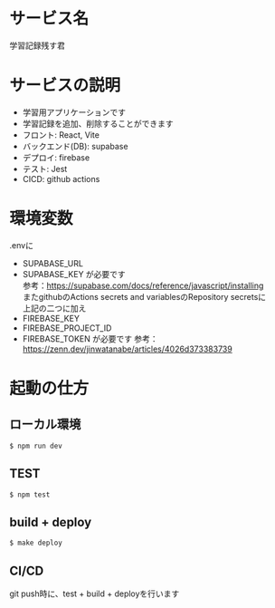 # サービス名
学習記録残す君

# サービスの説明
- 学習用アプリケーションです
- 学習記録を追加、削除することができます
- フロント: React, Vite
- バックエンド(DB): supabase
- デプロイ: firebase
- テスト: Jest
- CICD: github actions

# 環境変数
.envに
- SUPABASE_URL
- SUPABASE_KEY
が必要です  
参考：https://supabase.com/docs/reference/javascript/installing  
またgithubのActions secrets and variablesのRepository secretsに  
上記の二つに加え  
- FIREBASE_KEY
- FIREBASE_PROJECT_ID
- FIREBASE_TOKEN
が必要です
参考：https://zenn.dev/jinwatanabe/articles/4026d373383739

# 起動の仕方
## ローカル環境
```
$ npm run dev
```

## TEST
```
$ npm test
```

## build + deploy
```
$ make deploy
```

## CI/CD
git push時に、test + build + deployを行います